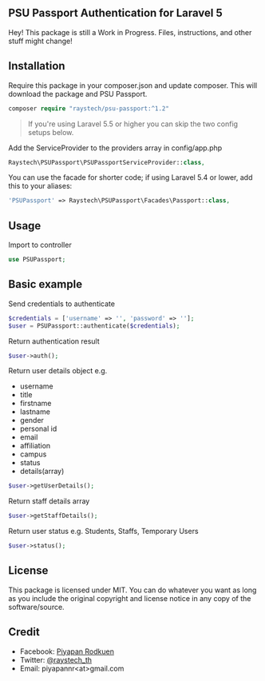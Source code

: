 ## PSU Passport Authentication for Laravel 5
Hey! This package is still a Work in Progress. Files, instructions, and other stuff might change!

## Installation
Require this package in your composer.json and update composer. This will download the package and PSU Passport.

```php
composer require "raystech/psu-passport:^1.2"
```

>If you're using Laravel 5.5 or higher you can skip the two config setups below.

Add the ServiceProvider to the providers array in config/app.php

```php
Raystech\PSUPassport\PSUPassportServiceProvider::class,
```
You can use the facade for shorter code; if using Laravel 5.4 or lower, add this to your aliases:

```php
'PSUPassport' => Raystech\PSUPassport\Facades\Passport::class,
```

## Usage
Import to controller
```php
use PSUPassport;
```

## Basic example
Send credentials to authenticate
```php
$credentials = ['username' => '', 'password' => ''];
$user = PSUPassport::authenticate($credentials);
```

Return authentication result
```php
$user->auth();
```

Return user details object e.g.
- username
- title
- firstname
- lastname
- gender
- personal id
- email
- affiliation
- campus
- status
- details(array)

```php
$user->getUserDetails();
```

Return staff details array
```php
$user->getStaffDetails();
```

Return user status e.g. Students, Staffs, Temporary Users
```php
$user->status();
```
## License
This package is licensed under MIT. You can do whatever you want as long as you include the original copyright and license notice in any copy of the software/source. 

## Credit
- Facebook: [Piyapan Rodkuen](https://facebook.com/rayspic)
- Twitter: [@raystech_th](https://twitter.com/raystech_th)
- Email: piyapannr\<at\>gmail.com
